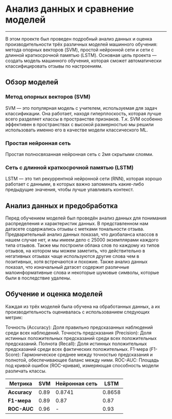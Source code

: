 # Анализ данных и сравнение моделей
____
В этом проекте был проведен подробный анализ данных и оценка производительности трёх различных моделей машинного обучения: метода опорных векторов (SVM), простой нейронной сети и сети с длинной краткосрочной памятью (LSTM). Основная цель проекта — создать модель машинного обучения, которая сможет автоматически классифицировать отзывы по настроениям.

## Обзор моделей
### Метод опорных векторов (SVM)

SVM — это популярная модель с учителем, используемая для задач классификации. Она работает, находя гиперплоскость, которая лучше всего разделяет классы в пространстве признаков. Т.к. SVM особенно эффективен в пространствах с высокой размерностью мы решили использовать именно его в качестве модели классического ML.

### Простая нейронная сеть

Простая полносвязанная нейронная сеть с 2мя скрытыми слоями.

### Сеть с длинной краткосрочной памятью (LSTM)

LSTM — это тип рекуррентной нейронной сети (RNN), которая хорошо работает с данными, в которых важно запоминать какие-либо предыдущие значения, чтобы лучше улавливать контекст.

## Анализ данных и предобработка
Перед обучением моделей был проведён анализ данных для понимания распределения и характеристик данных.
В представленном нам датасете содержались отзывы с метками тональности отзыва. Предварительный анализ данных показал, что дизбаланса классов в нашем случае нет, и мы имеем дело с 25000 экземплярами каждого типа отзывов.
Также мы построили облака слов по каждому из типов отзывов, на котором мы можем заметить, что действительно в негативных отзывах чаще используются другие слова чем в позитивных, хотя встречаются и похожие.
Также анализ данных показал, что изначальный датасет содержит различные малоинформативные слова и некоторые шумовые символы, которые были в последствие удалены.
## Обучение и оценка моделей
Каждая из трёх моделей была обучена на обработанных данных, а их производительность оценивалась с использованием следующих метрик:

Точность (Accuracy): Доля правильно предсказанных наблюдений среди всех наблюдений.
Точность предсказания (Precision): Доля истинных положительных предсказаний среди всех положительных предсказаний.
Полнота (Recall): Доля истинных положительных предсказаний среди всех фактических положительных.
F1-мера (F1-Score): Гармоническое среднее между точностью предсказания и полнотой, обеспечивающее баланс между ними.
ROC-AUC: Площадь под кривой ошибок (ROC-кривая), измеряющая способность модели различать классы.

| Метрика          | SVM            | Нейронная сеть  | LSTM           |
|------------------|----------------|-----------------|----------------|
| **Accuracy**     |      0.89      |    0.8741       |    0.8658      |
| **F1-мера**      |      0.89      |     0.87        |      0.87      |
| **ROC-AUC**      |      0.96      |       -         |      0.93      |
